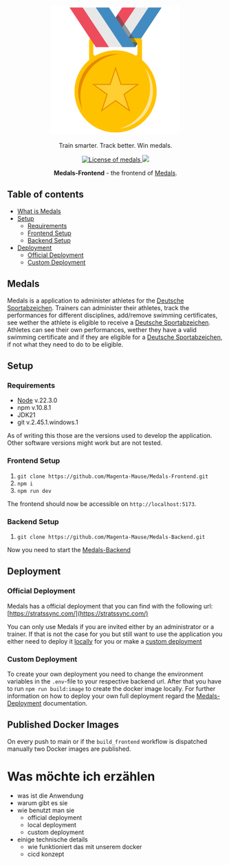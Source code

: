<p align="center">
    <a href="https://stratssync.com">
        <picture>
            <img src="https://raw.githubusercontent.com/Magenta-Mause/Medals-Frontend/refs/heads/main/public/logo.svg" alt="Medals" width="300" />
        </picture>
    </a>
</p>

<p align="center">Train smarter. Track better. Win medals.</p>

<p align="center">
  <a href="https://opensource.org/licenses/BSD-3-Clause">
    <img src="https://img.shields.io/badge/License-BSD_3--Clause-blue.svg" alt="License of medals" />
  </a>
  <img src="https://github.com/Magenta-Mause/Medals-Frontend/actions/workflows/build_frontend.yml/badge.svg">
</p>

<p align="center">
    <b>Medals-Frontend</b> - the frontend of <a href="https://stratssync.com">Medals</a>.
</p>

## Table of contents

- [What is Medals](#Medals)
- [Setup](#Setup)
  - [Requirements](#requirements)
  - [Frontend Setup](#frontend-setup)
  - [Backend Setup](#backend-setup)
- [Deployment](#Deployment)
  - [Official Deployment](#official-deployment)
  - [Custom Deployment](#custom-deployment)

## Medals

Medals is a application to administer athletes for the [Deutsche Sportabzeichen](https://deutsches-sportabzeichen.de/). Trainers can administer their athletes, track the performances for different disciplines, add/remove swimming certificates, see wether the athlete is eligible to receive a [Deutsche Sportabzeichen](https://deutsches-sportabzeichen.de/). Athletes can see their own performances, wether they have a valid swimming certificate and if they are eligible for a [Deutsche Sportabzeichen](https://deutsches-sportabzeichen.de/), if not what they need to do to be eligible.

## Setup

### Requirements

- [Node](https://nodejs.org/en/download) v.22.3.0
- npm v.10.8.1
- JDK21
- git v.2.45.1.windows.1

As of writing this those are the versions used to develop the application. Other software versions might work but are not tested.

### Frontend Setup

1. `git clone https://github.com/Magenta-Mause/Medals-Frontend.git`
2. `npm i`
3. `npm run dev`

The frontend should now be accessible on `http://localhost:5173`.

### Backend Setup

1. `git clone https://github.com/Magenta-Mause/Medals-Backend.git`

Now you need to start the [Medals-Backend](https://github.com/Magenta-Mause/Medals-Backend)

## Deployment

### Official Deployment

Medals has a official deployment that you can find with the following url: [https://stratssync.com/](https://stratssync.com/)

You can only use Medals if you are invited either by an administrator or a trainer. If that is not the case for you but still want to use the application you either need to deploy it [locally](#local-deployment) for you or make a [custom deployment](#custom-deployment)

### Custom Deployment

To create your own deployment you need to change the environment variables in the `.env`-file to your respective backend url. After that you have to run `npm run build:image` to create the docker image locally. For further information on how to deploy your own full deployment regard the [Medals-Deployment](https://github.com/Magenta-Mause/Medals-Deployment) documentation.

## Published Docker Images

On every push to main or if the `build_frontend` workflow is dispatched manually two Docker images are published.

# Was möchte ich erzählen

- was ist die Anwendung
- warum gibt es sie
- wie benutzt man sie
  - official deployment
  - local deployment
  - custom deployment
- einige technische details
  - wie funktioniert das mit unserem docker
  - cicd konzept
